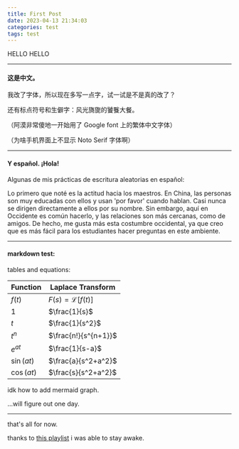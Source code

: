 ```yaml
---
title: First Post
date: 2023-04-13 21:34:03
categories: test
tags: test
---
```


HELLO HELLO

---

#### 这是中文。

我改了字体，所以现在多写一点字，试一试是不是真的改了？

还有标点符号和生僻字：风光旖旎的饕餮大餐。

（阿漠非常傻地一开始用了 Google font 上的繁体中文字体）

（为啥手机界面上不显示 Noto Serif 字体啊）

---

#### Y español. ¡Hola! 

Algunas de mis prácticas de escritura aleatorias en español: 

Lo primero que noté es la actitud hacia los maestros. En China, las personas son muy educadas con ellos y usan 'por favor' cuando hablan. Casi nunca se dirigen directamente a ellos por su nombre. Sin embargo, aquí en Occidente es común hacerlo, y las relaciones son más cercanas, como de amigos. De hecho, me gusta más esta costumbre occidental, ya que creo que es más fácil para los estudiantes hacer preguntas en este ambiente.

---

#### markdown test: 

tables and equations: 

| Function | Laplace Transform |
| --- | --- |
| $f(t)$ | $F(s) = \mathcal{L}[f(t)]$ |
| $1$ | $\frac{1}{s}$ |
| $t$ | $\frac{1}{s^2}$ |
| $t^n$ | $\frac{n!}{s^{n+1}}$ |
| $e^{at}$ | $\frac{1}{s-a}$ |
| $\sin(at)$ | $\frac{a}{s^2+a^2}$ |
| $\cos(at)$ | $\frac{s}{s^2+a^2}$ |

idk how to add mermaid graph. 

...will figure out one day. 

---

that's all for now. 

thanks to <i class="fab fa-youtube"></i> [this playlist](https://www.youtube.com/watch?v=q4qtiI2sY8I) i was able to stay awake. 

